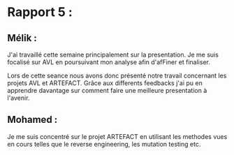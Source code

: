 # Rapport 5 : 

## Mélik :

J'ai travaillé cette semaine principalement sur la presentation. 
Je me suis focalisé sur AVL en poursuivant mon analyse afin d'afFiner et finaliser.

Lors de cette seance nous avons donc présenté notre travail concernant les projets AVL et ARTEFACT.
Grâce aux differents feedbacks j'ai pu en apprendre davantage sur comment faire une meilleure presentation à l'avenir.

## Mohamed :

Je me suis concentré sur le projet ARTEFACT en utilisant les methodes vues en cours telles que le reverse engineering, les mutation testing etc.